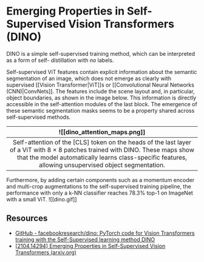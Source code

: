# Emerging Properties in Self-Supervised Vision Transformers (DINO)

DINO is a simple self-supervised training method, which can be interpreted as a form of self-
*di*stillation with *no* labels. 


Self-supervised ViT features contain explicit information about the semantic segmentation of an image, which does not emerge as clearly with supervised [[Vision Transformer|ViT]]s or [[Convolutional Neural Networks (CNN)|ConvNets]]. The features include the scene layout and, in particular, object boundaries, as shown in the image below. This information is directly accessible in the self-attention modules of the last block. The emergence of these semantic segmentation masks seems to be a property shared across self-supervised methods.

|                                                                                                      ![[dino_attention_maps.png]]                                                                                                       |
| :-------------------------------------------------------------------------------------------------------------------------------------------------------------------------------------------------------------------------------------: |
| Self-attention of the [CLS] token on the heads of the last layer of a ViT with 8 × 8 patches trained with DINO. These maps show that the model automatically learns class-specific features, allowing unsupervised object segmentation. |

Furthermore, by adding certain components such as a momentum encoder and multi-crop augmentations to the self-supervised training pipeline, the performance with only a k-NN classifier reaches 78.3% top-1 on ImageNet with a small ViT.
![[dino.gif]]

## Resources

- [GitHub - facebookresearch/dino: PyTorch code for Vision Transformers training with the Self-Supervised learning method DINO](https://github.com/facebookresearch/dino?tab=readme-ov-file)
- [[2104.14294] Emerging Properties in Self-Supervised Vision Transformers (arxiv.org)](https://arxiv.org/abs/2104.14294)
